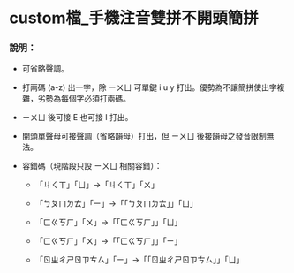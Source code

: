 # custom檔_手機注音雙拼不開頭簡拼

### 說明：

- 可省略聲調。

- 打兩碼 (a-z) 出一字，除 ㄧㄨㄩ 可單鍵 i u y 打出。優勢為不讓簡拼使出字複雜，劣勢為每個字必須打兩碼。

- ㄧㄨㄩ 後可接 E 也可接 I 打出。

- 開頭單聲母可接聲調（省略韻母）打出，但 ㄧㄨㄩ 後接韻母之發音限制無法。

- 容錯碼（現階段只設 ㄧㄨㄩ 相關容錯）：

  - 「ㄐㄑㄒ」「ㄩ」→「ㄐㄑㄒ」「ㄨ」

  - 「ㄅㄆㄇㄉㄊ」「ㄧ」→「「ㄅㄆㄇㄉㄊ」」「ㄩ」

  - 「ㄈㄍㄎㄏ」「ㄨ」→「「ㄈㄍㄎㄏ」」「ㄩ」

  - 「ㄈㄍㄎㄏ」「ㄨ」→「「ㄈㄍㄎㄏ」」「ㄧ」

  - 「ㄖㄓㄔㄕㄖㄗㄘㄙ」「ㄧ」→「「ㄖㄓㄔㄕㄖㄗㄘㄙ」」「ㄩ」

